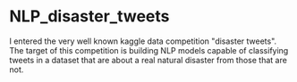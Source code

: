 # NLP_disaster_tweets

I entered the very well known kaggle data competition "disaster tweets". The target of this competition is building NLP models capable of classifying tweets in a dataset that are about a real natural disaster from those that are not. 
